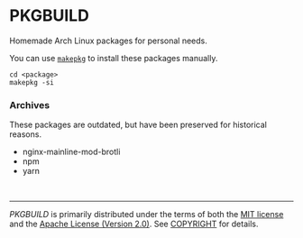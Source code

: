 PKGBUILD
========
Homemade Arch Linux packages for personal needs.

You can use [`makepkg`](https://www.archlinux.org/pacman/makepkg.8.html) to
install these packages manually.

```
cd <package>
makepkg -si
```

### Archives
These packages are outdated, but have been preserved for historical reasons.

- nginx-mainline-mod-brotli
- npm
- yarn

&nbsp;

--------
*PKGBUILD* is primarily distributed under the terms of both the [MIT license]
and the [Apache License (Version 2.0)]. See [COPYRIGHT] for details.

[MIT license]: LICENSE-MIT
[Apache License (Version 2.0)]: LICENSE-APACHE
[COPYRIGHT]: COPYRIGHT
